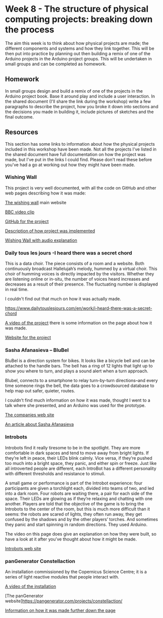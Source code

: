 # Week 8 - The structure of physical computing projects: breaking down the process
The aim this week is to think about how physical projects are made; the different components and systems and how they link together. This will be then put into practice by planning out then building a remix of one of the Arduino projects in the Arduino project groups. This will be undertaken in small groups and can be completed as homework.

## Homework
In small groups design and build a remix of one of the projects in the Arduino project book. Base it around play and include a user interaction. In the shared document (I'll share the link during the workshop) write a few paragraphs to describe the project, how you broke it down into sections and the decisions you made in building it, include pictures of sketches and the final outcome.

## Resources
This section has some links to information about how the physical projects included in this workshop have been made. Not all the projects I've listed in the shared document have full documentation on how the project was made, but I've put in the links I could find. Please don't read these before you've had a go at working out how they might have been made.

### Wishing Wall
This project is very well documented, with all the code on GitHub and other web pages describing how it was made:

[The wishing wall](http://var-mar.info/wishing-wall/ ) main website

[BBC video clip](https://www.bbc.co.uk/news/av/technology-28217580)

[GitHub for the project](https://github.com/var-mar/devart-template)

[Description of how project was implemented](https://devart.withgoogle.com/#/project/16494767)

[Wishing Wall with audio explanation](https://www.youtube.com/watch?v=MX0Z6aHZYDw&feature=emb_title)

### Daily tous les jours -I heard there was a secret chord  
This is a data choir. The piece consists of a room and a website. Both continuously broadcast Hallelujah’s melody, hummed by a virtual choir. This choir of humming voices is directly impacted by the visitors. Whether they are listening online or in-situ, the number of voices heard increases and decreases as a result of their presence. The fluctuating number is displayed in real time. 

I couldn't find out that much on how it was actually made.

https://www.dailytouslesjours.com/en/work/i-heard-there-was-a-secret-chord 

[A video of the project](https://vimeo.com/241879054) there is some information on the page about how it was made.

[Website for the project](https://www.dailytouslesjours.com/en/work/i-heard-there-was-a-secret-chord)

### Sasha Afanasieva – BluBel 
BluBel is a direction system for bikes. It looks like a bicycle bell and can be attached to the handle bars. The bell has a ring of 12 lights that light up to show you where to turn, and plays a sound alert when a turn approach. 

Blubel, connects to a smartphone to relay turn-by-turn directions–and every time someone rings the bell, the data goes to a crowdsourced database to help map out safer, quieter, routes. 

I couldn’t find much information on how it was made, thought I went to a talk where she presented, and an Arduino was used for the prototype. 

[The companies web site ](https://blubel.co/) 

[An article about Sasha Afanasieva](https://www.fastcompany.com/3061438/a-smart-bike-bell-that-crowdsources-safer-routes-as-cyclists-ring-it) 

### Introbots 
Introbots find it really tiresome to be in the spotlight. They are more comfortable in dark spaces and tend to move away from bright lights. If they’re left in peace, their LEDs blink calmly. Vice versa, if they’re pushed too much into a bright space, they panic, and either spin or freeze. Just like all introverted people are different, each IntroBot has a different personality with different thresholds and resistance to stimuli. 

A small game or performance is part of the Introbot experience: four participants are given a torchlight each, divided into teams of two, and led into a dark room. Four robots are waiting there, a pair for each side of the space. Their LEDs are glowing as if they’re relaxing and chatting with one another. Players are told that the objective of the game is to bring the Introbots to the center of the room, but this is much more difficult than it seems: the robots are scared of lights, they often run away, they get confused by the shadows and by the other players’ torches. And sometimes they panic and start spinning in random directions.  They used Arduino. 

The video on this page does give an explanation on how they were built, so have a look at it after you’ve thought about how it might be made. 

[Introbots web site](https://www.masterdigitaldesign.com/case/introbots)

### panGenerator Constellaction 
An installation commissioned by the Copernicus Science Centre; it is a series of light reactive modules that people interact with. 

[A video of the installation](https://vimeo.com/76479685)

[The panGenerator website]https://pangenerator.com/projects/constellaction/ 

[Information on how it was made further down the page](http://arduinoarts.com/2014/05/9-amazing-projects-where-arduino-art-meet/)
